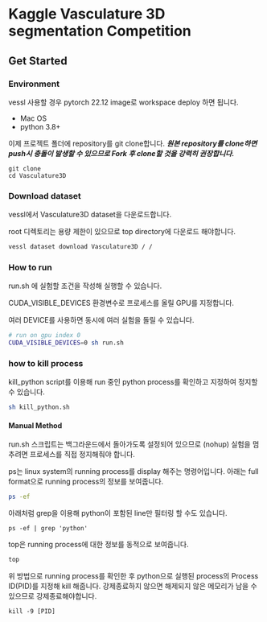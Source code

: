 # Kaggle Vasculature 3D segmentation Competition

## Get Started

### Environment

vessl 사용할 경우 pytorch 22.12 image로 workspace deploy 하면 됩니다.

- Mac OS
- python 3.8+

이제 프로젝트 폴더에 repository를 git clone합니다. ***원본 repository를 clone하면 push시 충돌이 발생할 수 있으므로 Fork 후 clone할 것을 강력히 권장합니다.***
```
git clone
cd Vasculature3D
```

### Download dataset

vessl에서 Vasculature3D dataset을 다운로드합니다.

root 디렉토리는 용량 제한이 있으므로 top directory에 다운로드 해야합니다.

```sh
vessl dataset download Vasculature3D / /
```

### How to run

run.sh 에 실험할 조건을 작성해 실행할 수 있습니다.

CUDA_VISIBLE_DEVICES 환경변수로 프로세스를 올릴 GPU를 지정합니다.

여러 DEVICE를 사용하면 동시에 여러 실험을 돌릴 수 있습니다.

```sh
# run on gpu index 0
CUDA_VISIBLE_DEVICES=0 sh run.sh
```

### how to kill process 

kill_python script를 이용해 run 중인 python process를 확인하고 지정하여 정지할 수 있습니다.

```sh
sh kill_python.sh
```

#### Manual Method

run.sh 스크립트는 백그라운드에서 돌아가도록 설정되어 있으므로 (nohup) 실험을 멈추려면 프로세스를 직접 정지해줘야 합니다.

ps는 linux system의 running process를 display 해주는 명령어입니다.
아래는 full format으로 running process의 정보를 보여줍니다.
```sh
ps -ef
```

아래처럼 grep을 이용해 python이 포함된 line만 필터링 할 수도 있습니다.
```
ps -ef | grep 'python'
```

top은 running process에 대한 정보를 동적으로 보여줍니다.
```sh
top
```

위 방법으로 running process를 확인한 후 python으로 실행된 process의 Process ID(PID)를 지정해 kill 해줍니다.
강제종료하지 않으면 해제되지 않은 메모리가 남을 수 있으므로 강제종료해야합니다.

```
kill -9 [PID]
```



